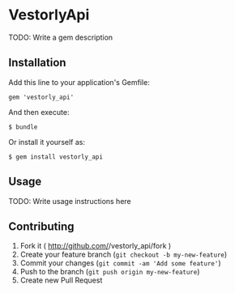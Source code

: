 # VestorlyApi

TODO: Write a gem description

## Installation

Add this line to your application's Gemfile:

    gem 'vestorly_api'

And then execute:

    $ bundle

Or install it yourself as:

    $ gem install vestorly_api

## Usage

TODO: Write usage instructions here

## Contributing

1. Fork it ( http://github.com/<my-github-username>/vestorly_api/fork )
2. Create your feature branch (`git checkout -b my-new-feature`)
3. Commit your changes (`git commit -am 'Add some feature'`)
4. Push to the branch (`git push origin my-new-feature`)
5. Create new Pull Request
